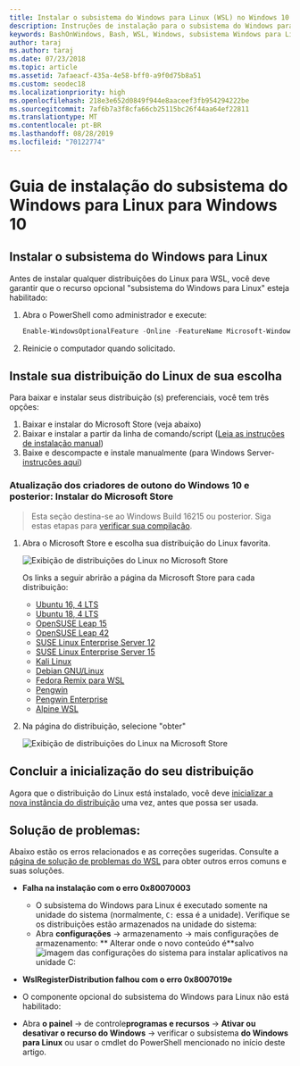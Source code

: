 ```yaml
---
title: Instalar o subsistema do Windows para Linux (WSL) no Windows 10
description: Instruções de instalação para o subsistema do Windows para Linux no Windows 10.
keywords: BashOnWindows, Bash, WSL, Windows, subsistema Windows para Linux, windowssubsystem, Ubuntu, Debian, Suse, Windows 10, instalar
author: taraj
ms.author: taraj
ms.date: 07/23/2018
ms.topic: article
ms.assetid: 7afaeacf-435a-4e58-bff0-a9f0d75b8a51
ms.custom: seodec18
ms.localizationpriority: high
ms.openlocfilehash: 218e3e652d0849f944e8aaceef3fb954294222be
ms.sourcegitcommit: 7af6b7a3f8cfa66cb25115bc26f44aa64ef22811
ms.translationtype: MT
ms.contentlocale: pt-BR
ms.lasthandoff: 08/28/2019
ms.locfileid: "70122774"
---
```

# <a name="windows-subsystem-for-linux-installation-guide-for-windows-10"></a>Guia de instalação do subsistema do Windows para Linux para Windows 10

## <a name="install-the-windows-subsystem-for-linux"></a>Instalar o subsistema do Windows para Linux

Antes de instalar qualquer distribuições do Linux para WSL, você deve garantir que o recurso opcional "subsistema do Windows para Linux" esteja habilitado:

1. Abra o PowerShell como administrador e execute:
    ```powershell
    Enable-WindowsOptionalFeature -Online -FeatureName Microsoft-Windows-Subsystem-Linux
    ```

2. Reinicie o computador quando solicitado.

## <a name="install-your-linux-distribution-of-choice"></a>Instale sua distribuição do Linux de sua escolha
Para baixar e instalar seus distribuição (s) preferenciais, você tem três opções:
1. Baixar e instalar do Microsoft Store (veja abaixo)
1. Baixar e instalar a partir da linha de comando/script ([Leia as instruções de instalação manual](install-manual.md))
1. Baixe e descompacte e instale manualmente (para Windows Server- [instruções aqui](install-on-server.md))

### <a name="windows-10-fall-creators-update-and-later-install-from-the-microsoft-store"></a>Atualização dos criadores de outono do Windows 10 e posterior: Instalar do Microsoft Store

> Esta seção destina-se ao Windows Build 16215 ou posterior.  Siga estas etapas para [verificar sua compilação](troubleshooting.md#check-your-build-number). 

1. Abra o Microsoft Store e escolha sua distribuição do Linux favorita.

    ![Exibição de distribuições do Linux no Microsoft Store](media/store.png)

    Os links a seguir abrirão a página da Microsoft Store para cada distribuição:

    * [Ubuntu 16, 4 LTS](https://www.microsoft.com/store/apps/9pjn388hp8c9)
    * [Ubuntu 18, 4 LTS](https://www.microsoft.com/store/apps/9N9TNGVNDL3Q)
    * [OpenSUSE Leap 15](https://www.microsoft.com/store/apps/9n1tb6fpvj8c)
    * [OpenSUSE Leap 42](https://www.microsoft.com/store/apps/9njvjts82tjx)
    * [SUSE Linux Enterprise Server 12](https://www.microsoft.com/store/apps/9p32mwbh6cns)
    * [SUSE Linux Enterprise Server 15](https://www.microsoft.com/store/apps/9pmw35d7fnlx)
    * [Kali Linux](https://www.microsoft.com/store/apps/9PKR34TNCV07)
    * [Debian GNU/Linux](https://www.microsoft.com/store/apps/9MSVKQC78PK6)
    * [Fedora Remix para WSL](https://www.microsoft.com/store/apps/9n6gdm4k2hnc)
    * [Pengwin](https://www.microsoft.com/store/apps/9NV1GV1PXZ6P)
    * [Pengwin Enterprise](https://www.microsoft.com/store/apps/9N8LP0X93VCP)
    * [Alpine WSL](https://www.microsoft.com/store/apps/9p804crf0395)

1. Na página do distribuição, selecione "obter"

    ![Exibição de distribuições do Linux na Microsoft Store](media/UbuntuStore.png)

## <a name="complete-initialization-of-your-distro"></a>Concluir a inicialização do seu distribuição
Agora que o distribuição do Linux está instalado, você deve [inicializar a nova instância do distribuição](initialize-distro.md) uma vez, antes que possa ser usada.

## <a name="troubleshooting"></a>Solução de problemas: 

Abaixo estão os erros relacionados e as correções sugeridas. Consulte a [página de solução de problemas do WSL](troubleshooting.md) para obter outros erros comuns e suas soluções.

* **Falha na instalação com o erro 0x80070003**
    * O subsistema do Windows para Linux é executado somente na unidade do sistema (normalmente, `C:` essa é a unidade). Verifique se os distribuições estão armazenados na unidade do sistema:  
    * Abra **configurações** -> armazenamento -> mais configurações de armazenamento: ** Alterar onde o novo conteúdo é**salvo
    ![imagem das configurações do sistema para instalar aplicativos na unidade C:](media/AppStorage.png)
    
    
 * **WslRegisterDistribution falhou com o erro 0x8007019e**   
  * O componente opcional do subsistema do Windows para Linux não está habilitado: 
   * Abra **o painel** -> de controle**programas e recursos** -> **Ativar ou desativar o recurso do Windows** -> verificar o subsistema **do Windows para Linux** ou usar o cmdlet do PowerShell mencionado no início deste artigo.
